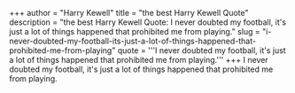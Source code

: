 +++
author = "Harry Kewell"
title = "the best Harry Kewell Quote"
description = "the best Harry Kewell Quote: I never doubted my football, it's just a lot of things happened that prohibited me from playing."
slug = "i-never-doubted-my-football-its-just-a-lot-of-things-happened-that-prohibited-me-from-playing"
quote = '''I never doubted my football, it's just a lot of things happened that prohibited me from playing.'''
+++
I never doubted my football, it's just a lot of things happened that prohibited me from playing.
